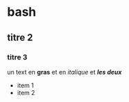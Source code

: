 # bash
## titre 2 
### titre 3

un text en **gras** et en *italique* et ***les deux***
- item 1
- item 2
